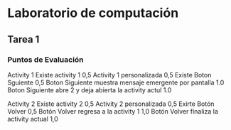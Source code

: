 # Laboratorio de computación

## Tarea 1

### Puntos de Evaluación

Activity 1
Existe activity 1                                           0,5
Activity 1 personalizada                                    0,5
Existe Boton Sguiente                                       0,5
Boton Siguiente muestra mensaje emergente por pantalla      1.0
Boton Siguiente abre 2 y deja abierta la activity actul     1.0

Activity 2
Existe activity 2                                           0,5
Activity 2 personalizada                                    0,5
Exirte Botón Volver                                         0,5
Botón Volver regresa a la activity 1                        1,0
Botón Volver finaliza la activity actual                    1,0



